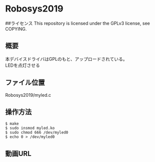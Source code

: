 # Robosys2019

##ライセンス
This repository is licensed under the GPLv3 license, see COPYING.

## 概要
本デバイスドライバはGPLのもと、アップロードされている。
<br>LEDを点灯させる

## ファイル位置
Robosys2019/myled.c

## 操作方法
    $ make  
    $ sudo insmod myled.ko  
    $ sudo chmod 666 /dev/myled0  
    $ echo 0 > /dev/myled0 
    
## 動画URL
